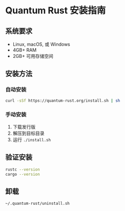 # Quantum Rust 安装指南

## 系统要求

- Linux, macOS, 或 Windows
- 4GB+ RAM
- 2GB+ 可用存储空间

## 安装方法

### 自动安装

```bash
curl -sSf https://quantum-rust.org/install.sh | sh
```

### 手动安装

1. 下载发行版
2. 解压到目标目录
3. 运行 `./install.sh`

## 验证安装

```bash
rustc --version
cargo --version
```

## 卸载

```bash
~/.quantum-rust/uninstall.sh
```
